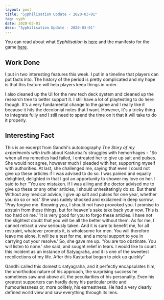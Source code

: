 ```yaml
---
layout: post
title: "Syphilisation Update - 2020-03-01"
tag: syph
date: 2020-03-01
desc: "Syphilisation Update - 2020-03-01"
---
```



You can read about what *Syphilisation* is [here](/blog/syph/announce) and the manifesto for the game [here](/blog/syph/newManifesto).

## Work Done

I put in two interesting features this week. I put in a timeline that players can put facts into. The history of the period is pretty complicated and my hope is that this feature will help players keep things in order.


I also cleaned up the UI for the new tech deck system and cleaned up the research tree to better support it. I still have a lot of playtesting to do here though. It's a very fundamental change to the game and I really like it because it hits the decolonial notes that I want. However, It's a tricky thing to integrate fully and I still need to spend the time on it that it will take to do it properly.

## Interesting Fact

This is an excerpt from Gandhi's autobiography *The Story of my experiments with truth* about Kasturbai's struggles with hemorrhages - "So when all my remedies had failed, I entreated her to give up salt and pulses. She would not agree, however much I pleaded with her, supporting myself with authorities. At last, she challenged me, saying that even I could not give up these articles if I was advised to do so. I was pained and equally delighted, delighted in that I got an opportunity to shower my love on her. I said to her ''You are mistaken. If I was ailing and the doctor advised me to give up these or any other articles, I should unhesitatingly do so. But there! Without any medical advice, I give up salt and pulses for one year, whether you do so or not.' She was rudely shocked and exclaimed in deep sorrow, 'Pray forgive me. Knowing you, I should not have provoked you. I promise to abstain from these things, but for heaven's sake take back your vow. This is too hard on me.' 'It is very good for you to forgo these articles. I have not the slightest doubt that you will be all the better without them. As for me, I cannot retract a vow seriously taken. And it is sure to benefit me, for all restraint, whatever prompts it, is wholesome for men. You will therefore leave me alone. It will be a test for me, and a moral support to you in carrying out your resolve.' So, she gave me up. 'You are too obstinate. You will listen to none.' she said, and sought relief in tears. I would like to count this incident as an instance of Satyagraha, and it is one of the sweetest recollections of my life. After this Kasturbai began to pick up quickly"


Gandhi called this domestic satyagraha, and it perfectly encapsulates him, the unorthodox nature of his approach, the surprising success he sometimes saw and above all, the peculiarities of his personality. Even his greatest supporters can hardly deny his particular pride and humourlessness or, more politely, his earnestness. He had a very clearly defined world view and saw everything through its lens.

